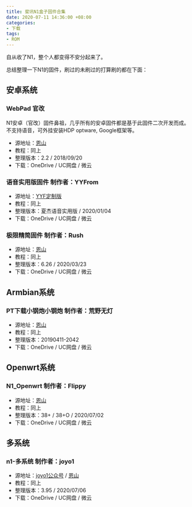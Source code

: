 ```yaml
---
title: 斐讯N1盒子固件合集
date: 2020-07-11 14:36:00 +08:00
categories:
- 下载
tags:
- ROM
---
```


自从收了N1，整个人都变得不安分起来了。

总结整理一下N1的固件，刷过的未刷过的打算刷的都在下面：

## 安卓系统

### WebPad 官改
N1安卓（官改）固件鼻祖，几乎所有的安卓固件都是基于此固件二次开发而成。不支持语音，可外挂安装HDP optware, Google框架等。
- 源地址：[恩山](https://www.right.com.cn/forum/forum.php?mod=viewthread&tid=338759 "恩山")
- 教程：同上
- 整理版本：2.2 / 2018/09/20
- 下载：OneDrive / UC网盘 / 微云

### 语音实用版固件 制作者：YYFrom
- 源地址：[YYF定制版](http://www.yyfrom.com/cms/yyfrom/productlist/list-117-1.html "YYF定制版")
- 教程：同上
- 整理版本：夏杰语音实用版 / 2020/01/04
- 下载：OneDrive / UC网盘 / 微云

### 极限精简固件 制作者：Rush
- 源地址：[恩山](https://www.right.com.cn/forum/thread-315889-1-1.html "恩山")
- 教程：同上
- 整理版本：6.26 / 2020/03/23
- 下载：OneDrive / UC网盘 / 微云

## Armbian系统

### PT下载小钢炮小钢炮 制作者：荒野无灯
- 源地址：[恩山](https://www.right.com.cn/forum/thread-324404-1-1.html "恩山")
- 教程：同上
- 整理版本：20190411-2042
- 下载：OneDrive / UC网盘 / 微云

## Openwrt系统
### N1_Openwrt 制作者：Flippy
- 源地址：[恩山](https://www.right.com.cn/forum/thread-981406-1-1.html "恩山")
- 教程：同上
- 整理版本：38+ / 38+O / 2020/07/02
- 下载：OneDrive / UC网盘 / 微云

## 多系统
### n1-多系统 制作者：joyo1
- 源地址：[joyo1公众号](https://mp.weixin.qq.com/s/RCp-wiZ9IhmEi_OfrEj69g "joyo1公众号") / [恩山](https://www.right.com.cn/forum/thread-4030040-1-3.html "恩山")
- 教程：同上
- 整理版本：3.95 / 2020/07/06
- 下载：OneDrive / UC网盘 / 微云